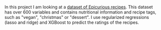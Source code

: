 In this project I am looking at a [dataset of Epicurious recipes](https://www.kaggle.com/hugodarwood/epirecipes). This dataset has over 600 variables and contains nutritional information and recipe tags, such as "vegan", "christmas" or "dessert". I use regularized regressions (lasso and ridge) and XGBoost to predict the ratings of the recipes.

